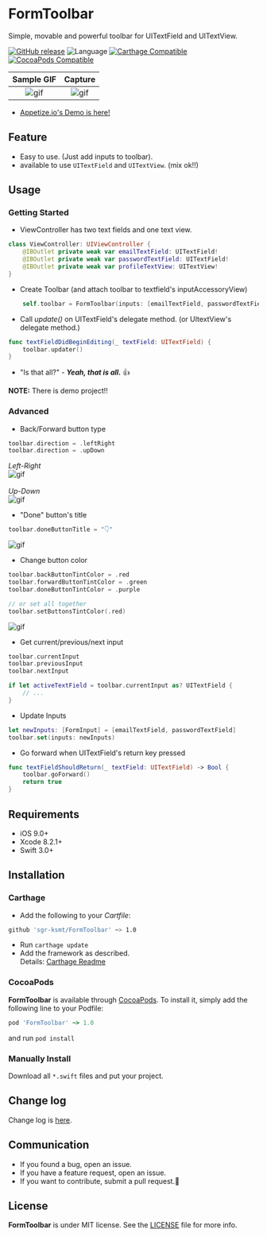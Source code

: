 # FormToolbar
Simple, movable and powerful toolbar for UITextField and UITextView.

[![GitHub release](https://img.shields.io/github/release/sgr-ksmt/FormToolbar.svg)](https://github.com/sgr-ksmt/FormToolbar/releases)
![Language](https://img.shields.io/badge/language-Swift%203-orange.svg)
[![Carthage Compatible](https://img.shields.io/badge/Carthage-compatible-4BC51D.svg?style=flat)](https://github.com/Carthage/Carthage)
[![CocoaPods  Compatible](https://img.shields.io/badge/Cocoa%20Pods-compatible-4BC51D.svg?style=flat)](https://cocoapods.org)

|       Sample GIF        |        Capture        |
|:-----------------------:|:---------------------:|
| ![gif](docs/sample.gif) | ![gif](docs/img1.png) |

- [Appetize.io's Demo is here!](https://appetize.io/embed/w7muzzpbfr2p5fw1juctnp9qn0?device=iphone7&scale=100&orientation=portrait&osVersion=10.2)

## Feature
- Easy to use. (Just add inputs to toolbar).
- available to use `UITextField` and `UITextView`. (mix ok!!)

## Usage
### Getting Started

- ViewController has two text fields and one text view.

```swift
class ViewController: UIViewController {
    @IBOutlet private weak var emailTextField: UITextField!
    @IBOutlet private weak var passwordTextField: UITextField!
    @IBOutlet private weak var profileTextView: UITextView!
}
```

- Create Toolbar (and attach toolbar to textfield's inputAccessoryView)

```swift
    self.toolbar = FormToolbar(inputs: [emailTextField, passwordTextField, profileTextView])
```

- Call *update()* on UITextField's delegate method. (or UItextView's delegate method.)

```swift
func textFieldDidBeginEditing(_ textField: UITextField) {
    toolbar.updater()
}
```

- "Is that all?" - ***Yeah, that is all.*** :thumbsup:

**NOTE:** There is demo project!!

### Advanced
- Back/Forward button type

```swift
toolbar.direction = .leftRight
toolbar.direction = .upDown
```

*Left-Right*  
![gif](docs/img2.png)  
<br />
*Up-Down*  
![gif](docs/img3.png)

- "Done" button's title

```swift
toolbar.doneButtonTitle = "👇"
```

![gif](docs/img4.png)


- Change button color

```swift
toolbar.backButtonTintColor = .red
toolbar.forwardButtonTintColor = .green
toolbar.doneButtonTintColor = .purple

// or set all together
toolbar.setButtonsTintColor(.red)
```

![gif](docs/img5.png)


- Get current/previous/next input

```swift
toolbar.currentInput
toolbar.previousInput
toolbar.nextInput

if let activeTextField = toolbar.currentInput as? UITextField {
    // ...
}
```

- Update Inputs

```swift
let newInputs: [FormInput] = [emailTextField, passwordTextField]
toolbar.set(inputs: newInputs)
```

- Go forward when UITextField's return key pressed

```swift
func textFieldShouldReturn(_ textField: UITextField) -> Bool {
    toolbar.goForward()
    return true
}
```


## Requirements
- iOS 9.0+
- Xcode 8.2.1+
- Swift 3.0+

## Installation

### Carthage

- Add the following to your *Cartfile*:

```bash
github 'sgr-ksmt/FormToolbar' ~> 1.0
```

- Run `carthage update`
- Add the framework as described.
<br> Details: [Carthage Readme](https://github.com/Carthage/Carthage#adding-frameworks-to-an-application)


### CocoaPods

**FormToolbar** is available through [CocoaPods](http://cocoapods.org). To install
it, simply add the following line to your Podfile:

```ruby
pod 'FormToolbar' ~> 1.0
```

and run `pod install`

### Manually Install
Download all `*.swift` files and put your project.

## Change log
Change log is [here](https://github.com/sgr-ksmt/FormToolbar/blob/master/CHANGELOG.md).

## Communication
- If you found a bug, open an issue.
- If you have a feature request, open an issue.
- If you want to contribute, submit a pull request.:muscle:

## License

**FormToolbar** is under MIT license. See the [LICENSE](LICENSE) file for more info.
